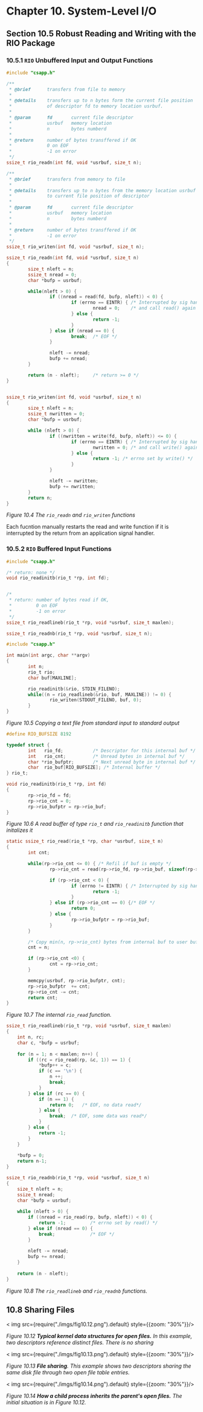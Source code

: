 # Chapter 10. System-Level I/O #

## Section 10.5 Robust Reading and Writing with the RIO Package ##

### 10.5.1 `RIO` Unbuffered Input and Output Functions ###

```c
#include "csapp.h"

/**
 * @brief      transfers from file to memory
 *
 * @details    transfers up to n bytes form the current file position
 *             of descriptor fd to memory location usrbuf.
 *
 * @param      fd       current file descriptor
 *             usrbuf   memory location
 *             n        bytes numberd
 *
 * @return     number of bytes transffered if OK
 *             0 on EOF
 *             -1 on error
 */
ssize_t rio_readn(int fd, void *usrbuf, size_t n);

/**
 * @brief      transfers from memory to file
 *
 * @details    transfers up to n bytes from the memory location usrbuf
 *             to current file position of descriptor
 *
 * @param      fd       current file descriptor
 *             usrbuf   memory location
 *             n        bytes numberd
 *
 * @return     number of bytes transffered if OK
 *             -1 on error
 */
ssize_t rio_writen(int fd, void *usrbuf, size_t n);
```


```c
ssize_t rio_readn(int fd, void *usrbuf, size_t n)
{
        size_t nleft = n;
        ssize_t nread = 0;
        char *bufp = usrbuf;

        while(nleft > 0) {
                if ((nread = read(fd, bufp, nleft)) < 0) {
                        if (errno == EINTR) { /* Interrupted by sig handler return */
                                nread = 0;    /* and call read() again */
                        } else {
                                return -1;
                        }
                } else if (nread == 0) {
                        break;  /* EOF */
                }

                nleft -= nread;
                bufp += nread;
        }

        return (n - nleft);     /* return >= 0 */
}


ssize_t rio_writen(int fd, void *usrbuf, size_t n)
{
        size_t nleft = n;
        ssize_t nwritten = 0;
        char *bufp = usrbuf;

        while (nleft > 0) {
                if ((nwritten = write(fd, bufp, nleft)) <= 0) {
                        if (errno == EINTR) { /* Interrupted by sig handler return */
                                nwritten = 0; /* and call write() again */
                        } else {
                                return -1; /* errno set by write() */
                        }
                }

                nleft -= nwritten;
                bufp += nwritten;
        }
        return n;
}

```
<div style={{textAlign:'center'}}>

_Figure 10.4 The `rio_readn` and `rio_writen` functions_

Each fucntion manually restarts the read and write function if it is interrupted by the return from an application signal handler.

</div>

### 10.5.2 `RIO` Buffered Input Functions ###

```c
#include "csapp.h"

/* return: none */
void rio_readinitb(rio_t *rp, int fd);


/*
 * return: number of bytes read if OK,
 *         0 on EOF
 *         -1 on error
 */
ssize_t rio_readlineb(rio_t *rp, void *usrbuf, size_t maxlen);

ssize_t rio_readnb(rio_t *rp, void *usrbuf, size_t n);
```

```c
#include "csapp.h"

int main(int argc, char **argv)
{
        int n;
        rio_t rio;
        char buf[MAXLINE];

        rio_readinitb(&rio, STDIN_FILENO);
        while((n = rio_readlineb(&rio, buf, MAXLINE)) != 0) {
                rio_writen(STDOUT_FILENO, buf, 0);
        }
}
```

<div style={{textAlign:'center'}}>

_Figure 10.5 Copying a text file from standard input to standard output_

</div>

```c
#define RIO_BUFSIZE 8192

typedef struct {
        int   rio_fd;           /* Descriptor for this internal buf */
        int   rio_cnt;          /* Unread bytes in internal buf */
        char *rio_bufptr;       /* Next unread byte in internal buf */
        char  rio_buf[RIO_BUFSIZE]; /* Internal buffer */
} rio_t;
```

```c
void rio_readinitb(rio_t *rp, int fd)
{
        rp->rio_fd = fd;
        rp->rio_cnt = 0;
        rp->rio_bufptr = rp->rio_buf;
}
```
<div style={{textAlign:'center'}}>

_Figure 10.6 A read buffer of type `rio_t` and `rio_readinitb` function that initalizes it_

</div>


```c
static ssize_t rio_read(rio_t *rp, char *usrbuf, size_t n)
{
        int cnt;

        while(rp->rio_cnt <= 0) { /* Refil if buf is empty */
                rp->rio_cnt = read(rp->rio_fd, rp->rio_buf, sizeof(rp->rio_buf));

                if (rp->rio_cnt < 0) {
                        if (errno != EINTR) { /* Interrupted by sig hander return */
                                return -1;
                        }
                } else if (rp->rio_cnt == 0) {/* EOF */
                        return 0;
                } else {
                        rp->rio_bufptr = rp->rio_buf;
                }
        }

        /* Copy min(n, rp->rio_cnt) bytes from internal buf to user buf */
        cnt = n;

        if (rp->rio_cnt <0) {
                cnt = rp->rio_cnt;
        }

        memcpy(usrbuf, rp->rio_bufptr, cnt);
        rp->rio_bufptr  += cnt;
        rp->rio_cnt -= cnt;
        return cnt;
}
```

<div style={{textAlign:'center'}}>

_Figure 10.7 The internal `rio_read` function._

</div>

```c
ssize_t rio_readlineb(rio_t *rp, void *usrbuf, size_t maxlen)
{
	int n, rc;
	char c, *bufp = usrbuf;
	
	for (n = 1; n < maxlen; n++) {
		if ((rc = rio_read(rp, &c, 1)) == 1) {
			*bufp++ = c;
			if (c == '\n') {
				n ++;
				break;
			}
		} else if (rc == 0) {
			if (n == 1) {
				return 0;	/* EOF, no data read*/
			} else {
				break;	/* EOF, some data was read*/
			}
		} else {
			return -1;
		}
	}
	
	*bufp = 0;
	return n-1;
}
```

```c
ssize_t rio_readnb(rio_t *rp, void *usrbuf, size_t n) 
{
	size_t nleft = n;
	ssize_t nread;
	char *bufp = usrbuf;
	
	while (nleft > 0) {
		if ((nread = rio_read(rp, bufp, nleft)) < 0) {
			return -1;         /* errno set by read() */
		} else if (nread == 0) {
			break;             /* EOF */
		}
		
		nleft -= nread;
		bufp += nread;
	}
	
	return (n - nleft);
}
```

<div style={{textAlign:'center'}}>

_Figure 10.8 The `rio_readlineb` and `rio_readnb` functions._

</div>

## 10.8 Sharing Files

<div style={{textAlign:'center'}}>
< img src={require("./imgs/fig10.12.png").default} style={{zoom: "30%"}}/>

_Figure 10.12 **Typical kernel data structures for open files.** In this example, two descriptors reference distinct files. There is no sharing_

</div>


<div style={{textAlign:'center'}}>
< img src={require("./imgs/fig10.13.png").default} style={{zoom: "30%"}}/>

_Figure 10.13 **File sharing**. This example shows two descriptors sharing the same disk file through two open file table entries._

</div>


<div style={{textAlign:'center'}}>
< img src={require("./imgs/fig10.14.png").default} style={{zoom: "30%"}}/>

_Figure 10.14 **How a child process inherits the parent's open files.** The initial situation is in Figure 10.12._

</div>
